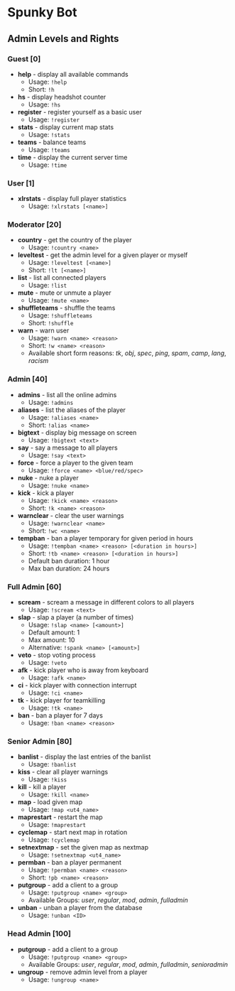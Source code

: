 # Spunky Bot

## Admin Levels and Rights

### Guest [0]

- **help** - display all available commands
	- Usage: `!help`
	- Short: `!h`
- **hs** - display headshot counter
	- Usage: `!hs`
- **register** - register yourself as a basic user
	- Usage: `!register`
- **stats** - display current map stats
	- Usage: `!stats`
- **teams** - balance teams
	- Usage: `!teams`
- **time** - display the current server time
	- Usage: `!time`


### User [1]
- **xlrstats** - display full player statistics
	- Usage: `!xlrstats [<name>]`


### Moderator [20]

- **country** - get the country of the player
	- Usage: `!country <name>`
- **leveltest** - get the admin level for a given player or myself
	- Usage: `!leveltest [<name>]`
	- Short: `!lt [<name>]`
- **list** - list all connected players
	- Usage: `!list`
- **mute** - mute or unmute a player
	- Usage: `!mute <name>`
- **shuffleteams** - shuffle the teams
	- Usage: `!shuffleteams`
	- Short: `!shuffle`
- **warn** - warn user
	- Usage: `!warn <name> <reason>`
	- Short: `!w <name> <reason>`
	- Available short form reasons: _tk_, _obj_, _spec_, _ping_, _spam_, _camp_, _lang_,  _racism_


### Admin [40]

- **admins** - list all the online admins
	- Usage: `!admins`
- **aliases** - list the aliases of the player
	- Usage: `!aliases <name>`
	- Short: `!alias <name>`
- **bigtext** - display big message on screen
	- Usage: `!bigtext <text>`
- **say** - say a message to all players
	- Usage: `!say <text>`
- **force** - force a player to the given team
	- Usage: `!force <name> <blue/red/spec>`
- **nuke** - nuke a player
	- Usage: `!nuke <name>`
- **kick** - kick a player
	- Usage: `!kick <name> <reason>`
	- Short: `!k <name> <reason>`
- **warnclear** - clear the user warnings
	- Usage: `!warnclear <name>`
	- Short: `!wc <name>`
- **tempban** - ban a player temporary for given period in hours
	-  Usage: `!tempban <name> <reason> [<duration in hours>]`
	-  Short: `!tb <name> <reason> [<duration in hours>]`
	-  Default ban duration: 1 hour
	-  Max ban duration: 24 hours


### Full Admin [60]

- **scream** - scream a message in different colors to all players
	- Usage: `!scream <text>`
- **slap** - slap a player (a number of times)
	- Usage: `!slap <name> [<amount>]`
	- Default amount: 1
	- Max amount: 10
	- Alternative: `!spank <name> [<amount>]`
- **veto** - stop voting process
	- Usage: `!veto`
- **afk** - kick player who is away from keyboard
	- Usage: `!afk <name>`
- **ci** - kick player with connection interrupt
	- Usage: `!ci <name>`
- **tk** - kick player for teamkilling
	- Usage: `!tk <name>`
- **ban** - ban a player for 7 days
	- Usage: `!ban <name> <reason>`


### Senior Admin [80]

- **banlist** - display the last entries of the banlist
	- Usage: `!banlist`
- **kiss** - clear all player warnings
	- Usage: `!kiss`
- **kill** - kill a player
	- Usage: `!kill <name>`
- **map** - load given map
	- Usage: `!map <ut4_name>`
- **maprestart** - restart the map
	- Usage: `!maprestart`
- **cyclemap** - start next map in rotation
	- Usage: `!cyclemap`
- **setnextmap** - set the given map as nextmap
	- Usage: `!setnextmap <ut4_name>`
- **permban** - ban a player permanent
	- Usage: `!permban <name> <reason>`
	- Short: `!pb <name> <reason>`
- **putgroup** - add a client to a group
	- Usage: `!putgroup <name> <group>`
	- Available Groups: _user_, _regular_, _mod_, _admin_, _fulladmin_
- **unban** - unban a player from the database
	- Usage: `!unban <ID>`


### Head Admin [100]

- **putgroup** - add a client to a group
	- Usage: `!putgroup <name> <group>`
	- Available Groups: _user_, _regular_, _mod_, _admin_, _fulladmin_, _senioradmin_
- **ungroup** - remove admin level from a player
	- Usage: `!ungroup <name>`